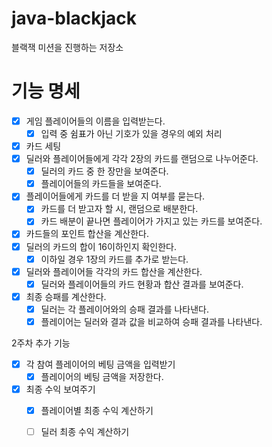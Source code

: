 # java-blackjack
블랙잭 미션을 진행하는 저장소

# 기능 명세
* [x] 게임 플레이어들의 이름을 입력받는다.
    * [x] 입력 중 쉼표가 아닌 기호가 있을 경우의 예외 처리
* [x] 카드 세팅
* [x] 딜러와 플레이어들에게 각각 2장의 카드를 랜덤으로 나누어준다.
    * [x] 딜러의 카드 중 한 장만을 보여준다.
    * [x] 플레이어들의 카드들을 보여준다.
* [x] 플레이어들에게 카드를 더 받을 지 여부를 묻는다.
    * [x] 카드를 더 받고자 할 시, 랜덤으로 배분한다.
    * [x] 카드 배분이 끝나면 플레이어가 가지고 있는 카드를 보여준다.
* [x] 카드들의 포인트 합산을 계산한다.
* [x] 딜러의 카드의 합이 16이하인지 확인한다.
    * [x] 이하일 경우 1장의 카드를 추가로 받는다.
* [x] 딜러와 플레이어들 각각의 카드 합산을 계산한다.    
    * [x] 딜러와 플레이어들의 카드 현황과 합산 결과를 보여준다.
* [x] 최종 승패를 계산한다.
    * [x] 딜러는 각 플레이어와의 승패 결과를 나타낸다.
    * [x] 플레이어는 딜러와 결과 값을 비교하여 승패 결과를 나타낸다.
  
2주차 추가 기능
* [x] 각 참여 플레이어의 베팅 금액을 입력받기 
  * [x] 플레이어의 베팅 금액을 저장한다.
* [x] 최종 수익 보여주기
  * [x] 플레이어별 최종 수익 계산하기
  * [ ] 딜러 최종 수익 계산하기

